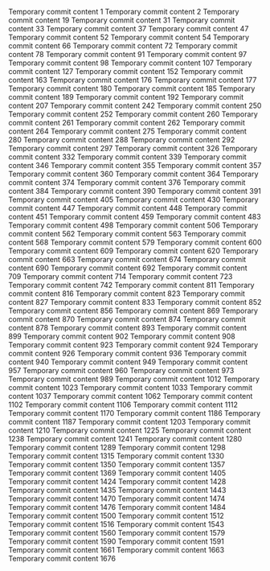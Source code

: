 Temporary commit content 1
Temporary commit content 2
Temporary commit content 19
Temporary commit content 31
Temporary commit content 33
Temporary commit content 37
Temporary commit content 47
Temporary commit content 52
Temporary commit content 54
Temporary commit content 66
Temporary commit content 72
Temporary commit content 78
Temporary commit content 91
Temporary commit content 97
Temporary commit content 98
Temporary commit content 107
Temporary commit content 127
Temporary commit content 152
Temporary commit content 163
Temporary commit content 176
Temporary commit content 177
Temporary commit content 180
Temporary commit content 185
Temporary commit content 189
Temporary commit content 192
Temporary commit content 207
Temporary commit content 242
Temporary commit content 250
Temporary commit content 252
Temporary commit content 260
Temporary commit content 261
Temporary commit content 262
Temporary commit content 264
Temporary commit content 275
Temporary commit content 280
Temporary commit content 288
Temporary commit content 292
Temporary commit content 297
Temporary commit content 326
Temporary commit content 332
Temporary commit content 339
Temporary commit content 346
Temporary commit content 355
Temporary commit content 357
Temporary commit content 360
Temporary commit content 364
Temporary commit content 374
Temporary commit content 376
Temporary commit content 384
Temporary commit content 390
Temporary commit content 391
Temporary commit content 405
Temporary commit content 430
Temporary commit content 447
Temporary commit content 448
Temporary commit content 451
Temporary commit content 459
Temporary commit content 483
Temporary commit content 498
Temporary commit content 506
Temporary commit content 562
Temporary commit content 563
Temporary commit content 568
Temporary commit content 579
Temporary commit content 600
Temporary commit content 609
Temporary commit content 620
Temporary commit content 663
Temporary commit content 674
Temporary commit content 690
Temporary commit content 692
Temporary commit content 709
Temporary commit content 714
Temporary commit content 723
Temporary commit content 742
Temporary commit content 811
Temporary commit content 816
Temporary commit content 823
Temporary commit content 827
Temporary commit content 833
Temporary commit content 852
Temporary commit content 856
Temporary commit content 869
Temporary commit content 870
Temporary commit content 874
Temporary commit content 878
Temporary commit content 893
Temporary commit content 899
Temporary commit content 902
Temporary commit content 908
Temporary commit content 923
Temporary commit content 924
Temporary commit content 926
Temporary commit content 936
Temporary commit content 940
Temporary commit content 949
Temporary commit content 957
Temporary commit content 960
Temporary commit content 973
Temporary commit content 989
Temporary commit content 1012
Temporary commit content 1023
Temporary commit content 1033
Temporary commit content 1037
Temporary commit content 1062
Temporary commit content 1102
Temporary commit content 1106
Temporary commit content 1112
Temporary commit content 1170
Temporary commit content 1186
Temporary commit content 1187
Temporary commit content 1203
Temporary commit content 1210
Temporary commit content 1225
Temporary commit content 1238
Temporary commit content 1241
Temporary commit content 1280
Temporary commit content 1289
Temporary commit content 1298
Temporary commit content 1315
Temporary commit content 1330
Temporary commit content 1350
Temporary commit content 1357
Temporary commit content 1369
Temporary commit content 1405
Temporary commit content 1424
Temporary commit content 1428
Temporary commit content 1435
Temporary commit content 1443
Temporary commit content 1470
Temporary commit content 1474
Temporary commit content 1476
Temporary commit content 1484
Temporary commit content 1500
Temporary commit content 1512
Temporary commit content 1516
Temporary commit content 1543
Temporary commit content 1560
Temporary commit content 1579
Temporary commit content 1590
Temporary commit content 1591
Temporary commit content 1661
Temporary commit content 1663
Temporary commit content 1676
